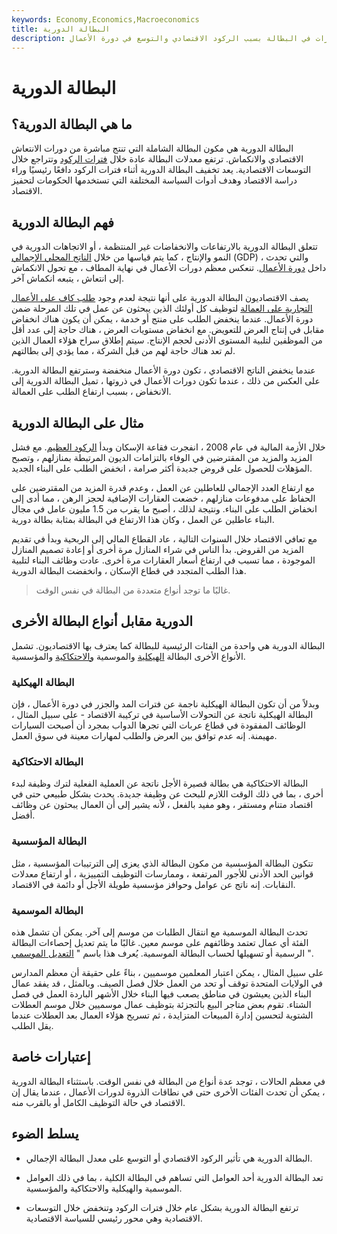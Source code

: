 ```yaml
---
keywords: Economy,Economics,Macroeconomics
title: البطالة الدورية
description: تتعلق البطالة الدورية بالتغيرات في البطالة بسبب الركود الاقتصادي والتوسع في دورة الأعمال.
---
```


# البطالة الدورية
## ما هي البطالة الدورية؟

البطالة الدورية هي مكون البطالة الشاملة التي تنتج مباشرة من دورات الانتعاش الاقتصادي والانكماش. ترتفع معدلات البطالة عادة خلال [فترات الركود](/recession) وتتراجع خلال التوسعات الاقتصادية. يعد تخفيف البطالة الدورية أثناء فترات الركود دافعًا رئيسيًا وراء دراسة الاقتصاد وهدف أدوات السياسة المختلفة التي تستخدمها الحكومات لتحفيز الاقتصاد.

## فهم البطالة الدورية

تتعلق البطالة الدورية بالارتفاعات والانخفاضات غير المنتظمة ، أو الاتجاهات الدورية في النمو والإنتاج ، كما يتم قياسها من خلال [الناتج المحلي الإجمالي](/gdp) (GDP) ، والتي تحدث داخل [دورة الأعمال](/businesscycle). تنعكس معظم دورات الأعمال في نهاية المطاف ، مع تحول الانكماش إلى انتعاش ، يتبعه انكماش آخر.

يصف الاقتصاديون البطالة الدورية على أنها نتيجة لعدم وجود [طلب كاف على الأعمال التجارية على العمالة](/demand_for_labor) لتوظيف كل أولئك الذين يبحثون عن عمل في تلك المرحلة ضمن دورة الأعمال. عندما ينخفض الطلب على منتج أو خدمة ، يمكن أن يكون هناك انخفاض مقابل في إنتاج العرض للتعويض. مع انخفاض مستويات العرض ، هناك حاجة إلى عدد أقل من الموظفين لتلبية المستوى الأدنى لحجم الإنتاج. سيتم إطلاق سراح هؤلاء العمال الذين لم تعد هناك حاجة لهم من قبل الشركة ، مما يؤدي إلى بطالتهم.

عندما ينخفض الناتج الاقتصادي ، تكون دورة الأعمال منخفضة وسترتفع البطالة الدورية. على العكس من ذلك ، عندما تكون دورات الأعمال في ذروتها ، تميل البطالة الدورية إلى الانخفاض ، بسبب ارتفاع الطلب على العمالة.

## مثال على البطالة الدورية

خلال الأزمة المالية في عام 2008 ، انفجرت فقاعة الإسكان وبدأ [الركود العظيم](/great-recession). مع فشل المزيد والمزيد من المقترضين في الوفاء بالتزامات الديون المرتبطة بمنازلهم ، وتصبح المؤهلات للحصول على قروض جديدة أكثر صرامة ، انخفض الطلب على البناء الجديد.

مع ارتفاع العدد الإجمالي للعاطلين عن العمل ، وعدم قدرة المزيد من المقترضين على الحفاظ على مدفوعات منازلهم ، خضعت العقارات الإضافية لحجز الرهن ، مما أدى إلى انخفاض الطلب على البناء. ونتيجة لذلك ، أصبح ما يقرب من 1.5 مليون عامل في مجال البناء عاطلين عن العمل ، وكان هذا الارتفاع في البطالة بمثابة بطالة دورية.

مع تعافي الاقتصاد خلال السنوات التالية ، عاد القطاع المالي إلى الربحية وبدأ في تقديم المزيد من القروض. بدأ الناس في شراء المنازل مرة أخرى أو إعادة تصميم المنازل الموجودة ، مما تسبب في ارتفاع أسعار العقارات مرة أخرى. عادت وظائف البناء لتلبية هذا الطلب المتجدد في قطاع الإسكان ، وانخفضت البطالة الدورية.

> غالبًا ما توجد أنواع متعددة من البطالة في نفس الوقت.

>

## الدورية مقابل أنواع البطالة الأخرى

البطالة الدورية هي واحدة من الفئات الرئيسية للبطالة كما يعترف بها الاقتصاديون. تشمل الأنواع الأخرى البطالة [الهيكلية](/structuralunemployment) والموسمية [والاحتكاكية](/frictionalunemployment) والمؤسسية.

### البطالة الهيكلية

وبدلاً من أن تكون البطالة الهيكلية ناجمة عن فترات المد والجزر في دورة الأعمال ، فإن البطالة الهيكلية ناتجة عن التحولات الأساسية في تركيبة الاقتصاد - على سبيل المثال ، الوظائف المفقودة في قطاع عربات التي تجرها الدواب بمجرد أن أصبحت السيارات مهيمنة. إنه عدم توافق بين العرض والطلب لمهارات معينة في سوق العمل.

### البطالة الاحتكاكية

البطالة الاحتكاكية هي بطالة قصيرة الأجل ناتجة عن العملية الفعلية لترك وظيفة لبدء أخرى ، بما في ذلك الوقت اللازم للبحث عن وظيفة جديدة. يحدث بشكل طبيعي حتى في اقتصاد متنام ومستقر ، وهو مفيد بالفعل ، لأنه يشير إلى أن العمال يبحثون عن وظائف أفضل.

### البطالة المؤسسية

تتكون البطالة المؤسسية من مكون البطالة الذي يعزى إلى الترتيبات المؤسسية ، مثل قوانين الحد الأدنى للأجور المرتفعة ، وممارسات التوظيف التمييزية ، أو ارتفاع معدلات النقابات. إنه ناتج عن عوامل وحوافز مؤسسية طويلة الأجل أو دائمة في الاقتصاد.

### البطالة الموسمية

تحدث البطالة الموسمية مع انتقال الطلبات من موسم إلى آخر. يمكن أن تشمل هذه الفئة أي عمال تعتمد وظائفهم على موسم معين. غالبًا ما يتم تعديل إحصاءات البطالة الرسمية أو تسهيلها لحساب البطالة الموسمية. يُعرف هذا باسم " [التعديل الموسمي](/seasonal-adjustment) ".

على سبيل المثال ، يمكن اعتبار المعلمين موسميين ، بناءً على حقيقة أن معظم المدارس في الولايات المتحدة توقف أو تحد من العمل خلال فصل الصيف. وبالمثل ، قد يفقد عمال البناء الذين يعيشون في مناطق يصعب فيها البناء خلال الأشهر الباردة العمل في فصل الشتاء. تقوم بعض متاجر البيع بالتجزئة بتوظيف عمال موسميين خلال موسم العطلات الشتوية لتحسين إدارة المبيعات المتزايدة ، ثم تسريح هؤلاء العمال بعد العطلات عندما يقل الطلب.

## إعتبارات خاصة

في معظم الحالات ، توجد عدة أنواع من البطالة في نفس الوقت. باستثناء البطالة الدورية ، يمكن أن تحدث الفئات الأخرى حتى في نطاقات الذروة لدورات الأعمال ، عندما يقال إن الاقتصاد في حالة التوظيف الكامل أو بالقرب منه.

## يسلط الضوء

- البطالة الدورية هي تأثير الركود الاقتصادي أو التوسع على معدل البطالة الإجمالي.

- تعد البطالة الدورية أحد العوامل التي تساهم في البطالة الكلية ، بما في ذلك العوامل الموسمية والهيكلية والاحتكاكية والمؤسسية.

- ترتفع البطالة الدورية بشكل عام خلال فترات الركود وتنخفض خلال التوسعات الاقتصادية وهي محور رئيسي للسياسة الاقتصادية.

